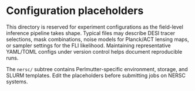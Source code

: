# Configuration placeholders

This directory is reserved for experiment configurations as the field-level
inference pipeline takes shape. Typical files may describe DESI tracer
selections, mask combinations, noise models for Planck/ACT lensing maps, or
sampler settings for the FLI likelihood. Maintaining representative YAML/TOML
configs under version control helps document reproducible runs.

The `nersc/` subtree contains Perlmutter-specific environment, storage, and
SLURM templates. Edit the placeholders before
submitting jobs on NERSC systems.
